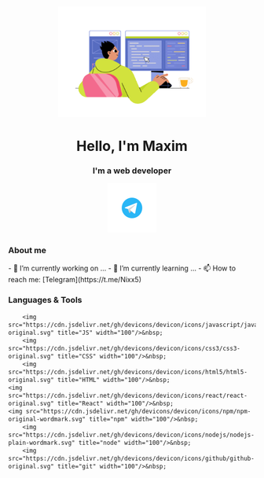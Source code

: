 <div id="header" align="center">
 <img src="juicy-man-programmer-writing-code-and-make-web-design-on-a-pc.gif" width="300" />
</div>  

<div align="center">
	 <h1>Hello, I'm Maxim</h1>
	 <h3>I'm a web developer</h3>
</div>

<div id="social-links" align="center">
	<a href="https://t.me/Nixx5">
		<img src="telegram.svg" alt="Telegram" width="100"/>
	</a>
</div>

<div id="aboutMe">
	<h3>About me</h3>
	- 🔭 I’m currently working on ...
	- 🌱 I’m currently learning ...
	- 📫 How to reach me: [Telegram](https://t.me/Nixx5)
</div>

<div id="tools">
	<h3>Languages & Tools</h3>
	
        <img src="https://cdn.jsdelivr.net/gh/devicons/devicon/icons/javascript/javascript-original.svg" title="JS" width="100"/>&nbsp;
        <img src="https://cdn.jsdelivr.net/gh/devicons/devicon/icons/css3/css3-original.svg" title="CSS" width="100"/>&nbsp;
        <img src="https://cdn.jsdelivr.net/gh/devicons/devicon/icons/html5/html5-original.svg" title="HTML" width="100"/>&nbsp;
	<img src="https://cdn.jsdelivr.net/gh/devicons/devicon/icons/react/react-original.svg" title="React" width="100"/>&nbsp;
	<img src="https://cdn.jsdelivr.net/gh/devicons/devicon/icons/npm/npm-original-wordmark.svg" title="npm" width="100"/>&nbsp;
        <img src="https://cdn.jsdelivr.net/gh/devicons/devicon/icons/nodejs/nodejs-plain-wordmark.svg" title="node" width="100"/>&nbsp;
        <img src="https://cdn.jsdelivr.net/gh/devicons/devicon/icons/github/github-original.svg" title="git" width="100"/>&nbsp;
          
          
	

</div>

<!--
**Nixx342/Nixx342** is a ✨ _special_ ✨ repository because its `README.md` (this file) appears on your GitHub profile.

Here are some ideas to get you started:

- 🔭 I’m currently working on ...
- 🌱 I’m currently learning ...
- 👯 I’m looking to collaborate on ...
- 🤔 I’m looking for help with ...
- 💬 Ask me about ...
- 📫 How to reach me: ...
- 😄 Pronouns: ...
- ⚡ Fun fact: ...
-->
